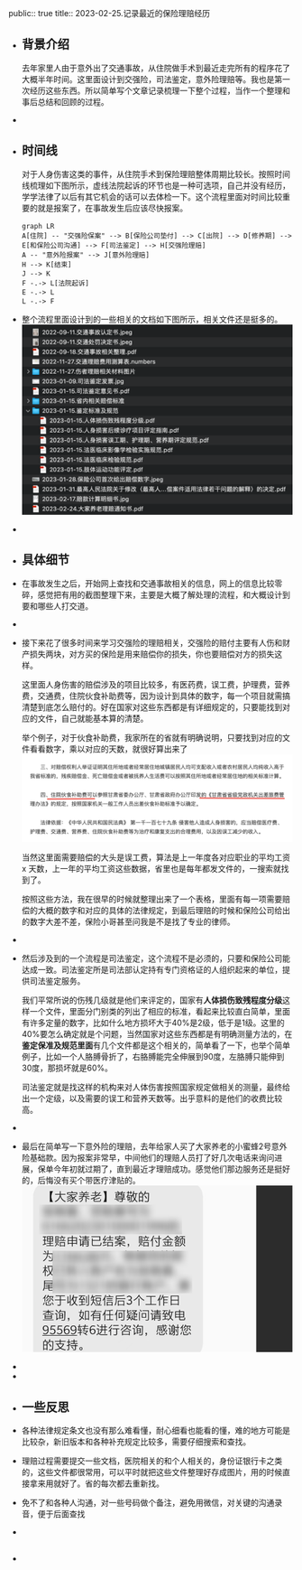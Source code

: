 public:: true
title:: 2023-02-25.记录最近的保险理赔经历

- ## 背景介绍
  去年家里人由于意外出了交通事故，从住院做手术到最近走完所有的程序花了大概半年时间。这里面设计到交强险，司法鉴定，意外险理赔等。我也是第一次经历这些东西。所以简单写个文章记录梳理一下整个过程，当作一个整理和事后总结和回顾的过程。
-
- ## 时间线
  对于人身伤害这类的事件，从住院手术到保险理赔整体周期比较长。按照时间线梳理如下图所示，虚线法院起诉的环节也是一种可选项，自己并没有经历，学学法律了以后有其它机会的话可以去体检一下。这个流程里面对时间比较重要的就是报案了，在事故发生后应该尽快报案。
  
  ```mermaid
  graph LR
  A[住院] -- "交强险保案" --> B[保险公司垫付] --> C[出院] --> D[修养期] --> E[和保险公司沟通] --> F[司法鉴定] --> H[交强险理赔]
  A -- "意外险报案" --> J[意外险理赔]
  H --> K[结束]
  J --> K
  F -.-> L[法院起诉]
  E -.-> L
  L -.-> F
  ```
- 整个流程里面设计到的一些相关的文档如下图所示，相关文件还是挺多的。
  ![image.png](../assets/image_1677596329795_0.png)
-
- ## 具体细节
- 在事故发生之后，开始网上查找和交通事故相关的信息，网上的信息比较零碎，感觉把有用的截图整理下来，主要是大概了解处理的流程，和大概设计到要和哪些人打交道。
-
- 接下来花了很多时间来学习交强险的理赔相关，交强险的赔付主要有人伤和财产损失两块，对方买的保险是用来赔偿你的损失，你也要赔偿对方的损失这样。
  
  这里面人身伤害的赔偿涉及的项目比较多，有医药费，误工费，护理费，营养费，交通费，住院伙食补助费等，因为设计到具体的数字，每一个项目就需搞清楚到底怎么赔付的。好在国家对这些东西都是有详细规定的，只要能找到对应的文件，自己就能基本算的清楚。
  
  举个例子，对于伙食补助费，我家所在的省就有明确说明，只要找到对应的文件看看数字，乘以对应的天数，就很好算出来了
  ![image.png](../assets/image_1677597648440_0.png)
  
  当然这里面需要赔偿的大头是误工费，算法是上一年度各对应职业的平均工资 x 天数，上一年的平均工资这些数据，省里也是每年都发文件的，一搜索就找到了。
  
  按照这些方法，我在很早的时候就整理出来了一个表格，里面有每一项需要赔偿的大概的数字和对应的具体的法律规定，到最后理赔的时候和保险公司给出的数字大差不差，保险小哥甚至问我是不是找了专业的律师。
-
- 然后涉及到的一个流程是司法鉴定，这个流程不是必须的，只要和保险公司能达成一致。司法鉴定所是司法部认定持有专门资格证的人组织起来的单位，提供司法鉴定服务。
  
  我们平常所说的伤残几级就是他们来评定的，国家有**人体损伤致残程度分级**这样一个文件，里面分门别类的列出了相应的标准，看起来比较直白简单，里面有许多定量的数字，比如什么地方损坏大于40%是2级，低于是1级。这里的40%要怎么确定就是个问题，当然国家对这些东西都是有明确测量方法的，在**鉴定保准及规范里面**有几个文件都是这个相关的，简单看了一下，也举个简单例子，比如一个人胳膊骨折了，右胳膊能完全伸展到90度，左胳膊只能伸到30度，那损坏就是60%。
  
  司法鉴定就是找这样的机构来对人体伤害按照国家规定做相关的测量，最终给出一个定级，以及需要的误工和营养天数等。出乎意料的是他们的收费比较高。
-
- 最后在简单写一下意外险的理赔，去年给家人买了大家养老的小蜜蜂2号意外险基础款。因为报案非常早，中间他们的理赔人员打了好几次电话来询问进展，保单今年初就过期了，直到最近才理赔成功。感觉他们那边服务还是挺好的，后悔没有买个带医疗津贴的。
  ![image.png](../assets/image_1677599664591_0.png)
-
-
- ## 一些反思
- 各种法律规定条文也没有那么难看懂，耐心细看也能看的懂，难的地方可能是比较杂，新旧版本和各种补充规定比较多，需要仔细搜索和查找。
- 理赔过程需要提交一些文档，医院相关的和个人相关的，身份证银行卡之类的，这些文件都很常用，可以平时就把这些文件整理好存成图片，用的时候直接拿来用就好了。省的每次都去重新找。
- 免不了和各种人沟通，对一些号码做个备注，避免用微信，对关键的沟通录音，便于后面查找
-
- ##